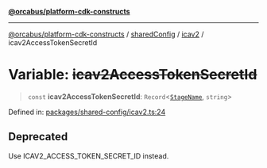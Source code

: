 [**@orcabus/platform-cdk-constructs**](../../../../../../README.md)

***

[@orcabus/platform-cdk-constructs](../../../../../../README.md) / [sharedConfig](../../../README.md) / [icav2](../README.md) / icav2AccessTokenSecretId

# Variable: ~~icav2AccessTokenSecretId~~

> `const` **icav2AccessTokenSecretId**: `Record`\<[`StageName`](../../account/type-aliases/StageName.md), `string`\>

Defined in: [packages/shared-config/icav2.ts:24](https://github.com/OrcaBus/platform-cdk-constructs/blob/main/packages/shared-config/icav2.ts#L24)

## Deprecated

Use ICAV2_ACCESS_TOKEN_SECRET_ID instead.
